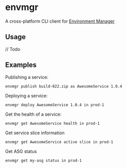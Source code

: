 # envmgr

A cross-platform CLI client for [Environment Manager](https://github.com/trainline/environment-manager  )


## Usage


// Todo


## Examples

Publishing a service:

```
envmgr publish build-022.zip as AwesomeService 1.0.4
```

Deploying a service:

```
envmgr deploy AwesomeService 1.0.4 in prod-1
```

Get the health of a service:

```
envmgr get AwesomeService health in prod-1
```

Get service slice information

```
envmgr get AwesomeService active slice in prod-1
```

Get ASG status

```
envmgr get my-asg status in prod-1
```

